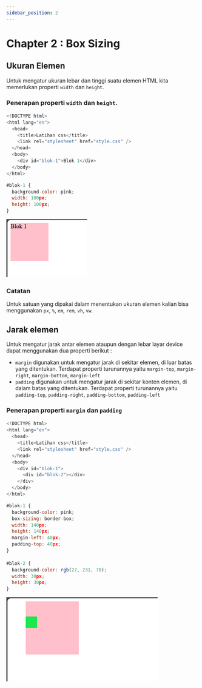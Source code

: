 ```yaml
---
sidebar_position: 2
---
```


# Chapter 2 : Box Sizing

## Ukuran Elemen

Untuk mengatur ukuran lebar dan tinggi suatu elemen HTML kita memerlukan properti `width` dan `height`.

### Penerapan properti `width` dan `height`.

```js title="index.html"
<!DOCTYPE html>
<html lang="en">
  <head>
    <title>Latihan css</title>
    <link rel="stylesheet" href="style.css" />
  </head>
  <body>
    <div id="blok-1">Blok 1</div>
  </body>
</html>

```

```js title="style.css"
#blok-1 {
  background-color: pink;
  width: 100px;
  height: 100px;
}
```

![Docusaurus Plushie](./img/gambar1.png)

### Catatan

Untuk satuan yang dipakai dalam menentukan ukuran elemen kalian bisa menggunakan `px`, `%`, `em`, `rem`, `vh`, `vw`.

## Jarak elemen

Untuk mengatur jarak antar elemen ataupun dengan lebar layar device dapat menggunakan dua properti berikut :

- `margin` digunakan untuk mengatur jarak di sekitar elemen, di luar batas yang ditentukan. Terdapat properti turunannya yaitu `margin-top`, `margin-right`, `margin-bottom`, `margin-left`
- `padding` digunakan untuk mengatur jarak di sekitar konten elemen, di dalam batas yang ditentukan. Terdapat properti turunannya yaitu `padding-top`, `padding-right`, `padding-bottom`, `padding-left`

### Penerapan properti `margin` dan `padding`

```js title="index.html"
<!DOCTYPE html>
<html lang="en">
  <head>
    <title>Latihan css</title>
    <link rel="stylesheet" href="style.css" />
  </head>
  <body>
    <div id="blok-1">
      <div id="blok-2"></div>
    </div>
  </body>
</html>

```

```js title="style.css"
#blok-1 {
  background-color: pink;
  box-sizing: border-box;
  width: 140px;
  height: 140px;
  margin-left: 40px;
  padding-top: 40px;
}

#blok-2 {
  background-color: rgb(27, 231, 78);
  width: 30px;
  height: 30px;
}

```

![Docusaurus Plushie](./img/gambar2.png)
